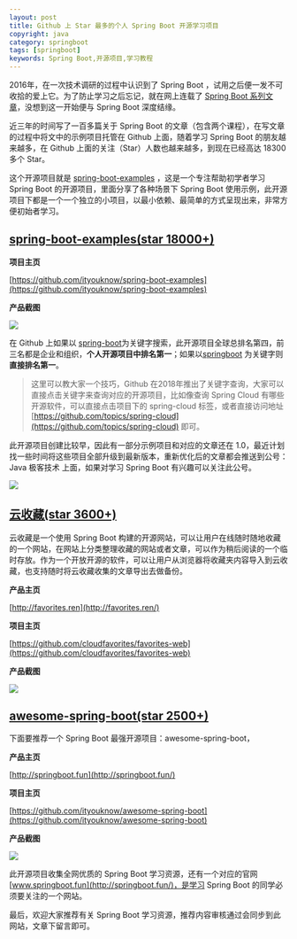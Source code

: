 ```yaml
---
layout: post
title: Github 上 Star 最多的个人 Spring Boot 开源学习项目
copyright: java
category: springboot
tags: [springboot]
keywords: Spring Boot,开源项目,学习教程
---
```


2016年，在一次技术调研的过程中认识到了 Spring Boot ，试用之后便一发不可收拾的爱上它。为了防止学习之后忘记，就在网上连载了 [Spring Boot 系列文章](http://www.intelyes.xyz/spring-boot.html)，没想到这一开始便与 Spring Boot 深度结缘。

近三年的时间写了一百多篇关于 Spring Boot 的文章（包含两个课程），在写文章的过程中将文中的示例项目托管在 Github 上面，随着学习 Spring Boot 的朋友越来越多，在 Github 上面的关注（Star）人数也越来越多，到现在已经高达 18300 多个 Star。

这个开源项目就是 [spring-boot-examples](https://github.com/ityouknow/spring-boot-examples)  ，这是一个专注帮助初学者学习 Spring Boot 的开源项目，里面分享了各种场景下 Spring Boot 使用示例，此开源项目下都是一个一个独立的小项目，以最小依赖、最简单的方式呈现出来，非常方便初始者学习。

## [spring-boot-examples(star 18000+)](https://github.com/ityouknow/spring-boot-examples)  


**项目主页**

[https://github.com/ityouknow/spring-boot-examples](https://github.com/ityouknow/spring-boot-examples)

**产品截图**

![](http://favorites.ren/assets/images/2019/springboot/spring-boot-examples.png)

在 Github 上如果以 [spring-boot](https://github.com/topics/spring-boot)为关键字搜索，此开源项目全球总排名第四，前三名都是企业和组织，**个人开源项目中排名第一**；如果以[springboot](https://github.com/topics/springboot) 为关键字则**直接排名第一**。

> 这里可以教大家一个技巧，Github 在2018年推出了关键字查询，大家可以直接点击关键字来查询对应的开源项目，比如像查询 Spring Cloud 有哪些开源软件，可以直接点击项目下的 spring-cloud 标签，或者直接访问地址 [https://github.com/topics/spring-cloud](https://github.com/topics/spring-cloud) 即可。

此开源项目创建比较早，因此有一部分示例项目和对应的文章还在 1.0，最近计划找一些时间将这些项目全部升级到最新版本，重新优化后的文章都会推送到公号：Java 极客技术 上面，如果对学习 Spring Boot 有兴趣可以关注此公号。

![](http://favorites.ren/assets/images/java.jpg)

## [云收藏(star 3600+)](https://github.com/cloudfavorites/favorites-web)

云收藏是一个使用 Spring Boot 构建的开源网站，可以让用户在线随时随地收藏的一个网站，在网站上分类整理收藏的网站或者文章，可以作为稍后阅读的一个临时存放。作为一个开放开源的软件，可以让用户从浏览器将收藏夹内容导入到云收藏，也支持随时将云收藏收集的文章导出去做备份。 

**产品主页**

[http://favorites.ren](http://favorites.ren/)  

**项目主页**

[https://github.com/cloudfavorites/favorites-web](https://github.com/cloudfavorites/favorites-web)

**产品截图**

![](http://favorites.ren/assets/images/2016/favorites_index.png)  

## [awesome-spring-boot(star 2500+)](https://github.com/ityouknow/awesome-spring-boot)

下面要推荐一个 Spring Boot 最强开源项目：awesome-spring-boot，

**产品主页**

[http://springboot.fun](http://springboot.fun/)  

**项目主页**

[https://github.com/ityouknow/awesome-spring-boot](https://github.com/ityouknow/awesome-spring-boot)

**产品截图**

![](http://favorites.ren/assets/images/2019/springboot/springbootfun.png)

此开源项目收集全网优质的 Spring Boot 学习资源，还有一个对应的官网 [www.springboot.fun](http://springboot.fun/)，是学习 Spring Boot 的同学必须要关注的一个网站。


最后，欢迎大家推荐有关 Spring Boot 学习资源，推荐内容审核通过会同步到此网站，文章下留言即可。